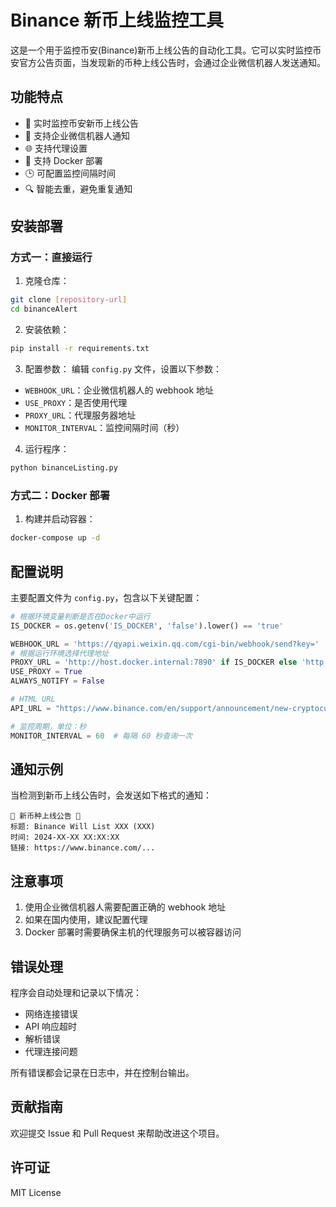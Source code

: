 # Binance 新币上线监控工具

这是一个用于监控币安(Binance)新币上线公告的自动化工具。它可以实时监控币安官方公告页面，当发现新的币种上线公告时，会通过企业微信机器人发送通知。

## 功能特点

- 🔄 实时监控币安新币上线公告
- 📢 支持企业微信机器人通知
- 🌐 支持代理设置
- 🐳 支持 Docker 部署
- 🕒 可配置监控间隔时间
- 🔍 智能去重，避免重复通知

## 安装部署

### 方式一：直接运行

1. 克隆仓库：
```bash
git clone [repository-url]
cd binanceAlert
```

2. 安装依赖：
```bash
pip install -r requirements.txt
```

3. 配置参数：
编辑 `config.py` 文件，设置以下参数：
- `WEBHOOK_URL`：企业微信机器人的 webhook 地址
- `USE_PROXY`：是否使用代理
- `PROXY_URL`：代理服务器地址
- `MONITOR_INTERVAL`：监控间隔时间（秒）

4. 运行程序：
```bash
python binanceListing.py
```

### 方式二：Docker 部署

1. 构建并启动容器：
```bash
docker-compose up -d
```

## 配置说明

主要配置文件为 `config.py`，包含以下关键配置：

```python
# 根据环境变量判断是否在Docker中运行
IS_DOCKER = os.getenv('IS_DOCKER', 'false').lower() == 'true'

WEBHOOK_URL = 'https://qyapi.weixin.qq.com/cgi-bin/webhook/send?key='
# 根据运行环境选择代理地址
PROXY_URL = 'http://host.docker.internal:7890' if IS_DOCKER else 'http://localhost:7890'
USE_PROXY = True
ALWAYS_NOTIFY = False

# HTML URL
API_URL = "https://www.binance.com/en/support/announcement/new-cryptocurrency-listing?c=48&navId=48&hl=en"

# 监控周期，单位：秒
MONITOR_INTERVAL = 60  # 每隔 60 秒查询一次
```

## 通知示例

当检测到新币上线公告时，会发送如下格式的通知：

```
🚀 新币种上线公告 📢
标题: Binance Will List XXX (XXX)
时间: 2024-XX-XX XX:XX:XX
链接: https://www.binance.com/...
```

## 注意事项

1. 使用企业微信机器人需要配置正确的 webhook 地址
2. 如果在国内使用，建议配置代理
3. Docker 部署时需要确保主机的代理服务可以被容器访问

## 错误处理

程序会自动处理和记录以下情况：
- 网络连接错误
- API 响应超时
- 解析错误
- 代理连接问题

所有错误都会记录在日志中，并在控制台输出。

## 贡献指南

欢迎提交 Issue 和 Pull Request 来帮助改进这个项目。

## 许可证

MIT License